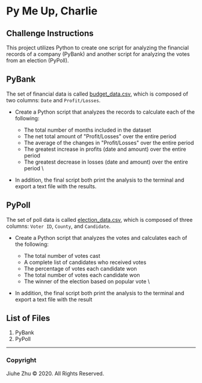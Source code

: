 # Py Me Up, Charlie
## Challenge Instructions
This project utilizes Python to create one script for analyzing the financial records of a company (PyBank) and another script for analyzing the votes from an election (PyPoll).

## PyBank
The set of financial data is called [budget_data.csv](https://github.com/Jiuhe2020/python-challenge/blob/master/PyBank/Resources/budget_data.csv), which is composed of two columns: `Date` and `Profit/Losses`.
- Create a Python script that analyzes the records to calculate each of the following:
  - The total number of months included in the dataset
  - The net total amount of "Profit/Losses" over the entire period
  - The average of the changes in "Profit/Losses" over the entire period
  - The greatest increase in profits (date and amount) over the entire period
  - The greatest decrease in losses (date and amount) over the entire period \

- In addition, the final script both print the analysis to the terminal and export a text file with the results.

## PyPoll
The set of poll data is called [election_data.csv](https://github.com/Jiuhe2020/python-challenge/blob/master/PyPoll/Resources/election_data.csv), which is composed of three columns: `Voter ID`, `County`, and `Candidate`.
- Create a Python script that analyzes the votes and calculates each of the following:
  - The total number of votes cast
  - A complete list of candidates who received votes
  - The percentage of votes each candidate won
  - The total number of votes each candidate won
  - The winner of the election based on popular vote \

- In addition, the final script both print the analysis to the terminal and export a text file with the result

## List of Files
1. PyBank
2. PyPoll

---
### Copyright
Jiuhe Zhu © 2020. All Rights Reserved.
